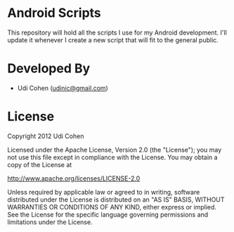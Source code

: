 Android Scripts
==============

This repository will hold all the scripts I use for my Android development.
I'll update it whenever I create a new script that will fit to the general public.

Developed By
============

* Udi Cohen (udinic@gmail.com)



License
=======

Copyright 2012 Udi Cohen

Licensed under the Apache License, Version 2.0 (the "License");
you may not use this file except in compliance with the License.
You may obtain a copy of the License at

   http://www.apache.org/licenses/LICENSE-2.0

Unless required by applicable law or agreed to in writing, software
distributed under the License is distributed on an "AS IS" BASIS,
WITHOUT WARRANTIES OR CONDITIONS OF ANY KIND, either express or implied.
See the License for the specific language governing permissions and
limitations under the License.
